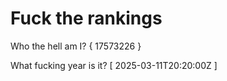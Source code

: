 # Fuck the rankings

Who the hell am I?
{ 17573226 }

What fucking year is it?
[ 2025-03-11T20:20:00Z ]
